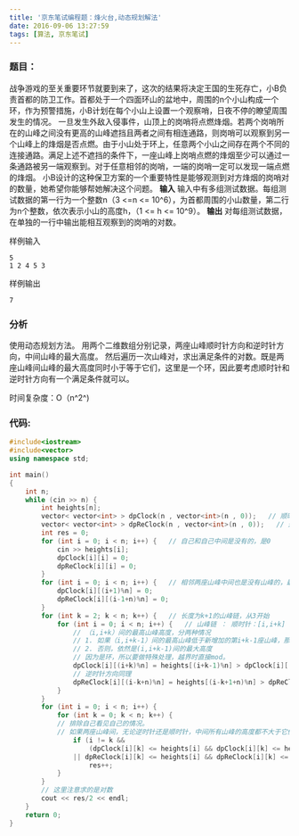 ```yaml
---
title: '京东笔试编程题：烽火台,动态规划解法'
date: 2016-09-06 13:27:59
tags: [算法, 京东笔试]
---
```


### 题目：
战争游戏的至关重要环节就要到来了，这次的结果将决定王国的生死存亡，小B负责首都的防卫工作。首都处于一个四面环山的盆地中，周围的n个小山构成一个环，作为预警措施，小B计划在每个小山上设置一个观察哨，日夜不停的瞭望周围发生的情况。
一旦发生外敌入侵事件，山顶上的岗哨将点燃烽烟。若两个岗哨所在的山峰之间没有更高的山峰遮挡且两者之间有相连通路，则岗哨可以观察到另一个山峰上的烽烟是否点燃。由于小山处于环上，任意两个小山之间存在两个不同的连接通路。满足上述不遮挡的条件下，一座山峰上岗哨点燃的烽烟至少可以通过一条通路被另一端观察到。对于任意相邻的岗哨，一端的岗哨一定可以发现一端点燃的烽烟。
小B设计的这种保卫方案的一个重要特性是能够观测到对方烽烟的岗哨对的数量，她希望你能够帮她解决这个问题。
**输入**
输入中有多组测试数据。每组测试数据的第一行为一个整数n（3 <=n <= 10^6），为首都周围的小山数量，第二行为n个整数，依次表示小山的高度h，（1 <= h <= 10^9）。
**输出**
对每组测试数据，在单独的一行中输出能相互观察到的岗哨的对数。

样例输入
```
5
1 2 4 5 3
```
样例输出
```
7
```

### 分析
使用动态规划方法。
用两个二维数组分别记录，两座山峰顺时针方向和逆时针方向，中间山峰的最大高度。
然后遍历一次山峰对，求出满足条件的对数。既是两座山峰间山峰的最大高度同时小于等于它们，这里是一个环，因此要考虑顺时针和逆时针方向有一个满足条件就可以。

时间复杂度：O（n^2^)

### 代码: 
```cpp
#include<iostream>
#include<vector>
using namespace std;

int main()
{
    int n;
    while (cin >> n) {
        int heights[n];
        vector< vector<int> > dpClock(n , vector<int>(n , 0));   // 顺时针方向，两座山峰间的最大高度
        vector< vector<int> > dpReClock(n , vector<int>(n , 0));   // 逆时针方向，两座山峰间的最大高度
        int res = 0;
        for (int i = 0; i < n; i++) {	// 自己和自己中间是没有的，是0
            cin >> heights[i];
            dpClock[i][i] = 0;
            dpReClock[i][i] = 0;
        }
        for (int i = 0; i < n; i++) {	// 相邻两座山峰中间也是没有山峰的，最大高度是0
            dpClock[i][(i+1)%n] = 0;
            dpReClock[i][(i-1+n)%n] = 0;
        }
        for (int k = 2; k < n; k++) {	// 长度为k+1的山峰链，从3开始
            for (int i = 0; i < n; i++) {	// 山峰链 ： 顺时针：[i,i+k] 逆时针：[i-k, i]
                // （i,i+k）间的最高山峰高度，分两种情况
                // 1. 如果（i,i+k-1）间的最高山峰低于新增加的第i+k-1座山峰，那么更新最大高度为新增加的i+k-1座山峰的高度
                // 2. 否则，依然是(i,i+k-1)间的最大高度
                // 因为是环，所以要做特殊处理，越界时直接mod。
                dpClock[i][(i+k)%n] = heights[(i+k-1)%n] > dpClock[i][(i+k-1)%n] ? heights[(i+k-1)%n] : dpClock[i][(i+k-1)%n];
                // 逆时针方向同理
                dpReClock[i][(i-k+n)%n] = heights[(i-k+1+n)%n] > dpReClock[i][(i-k+1)%n] ? heights[(i-k+1+n)%n] : dpReClock[i][(i-k+1)%n];
            }
        }
        for (int i = 0; i < n; i++) {
            for (int k = 0; k < n; k++) {
            // 排除自己看见自己的情况。
            // 如果两座山峰间，无论逆时针还是顺时针，中间所有山峰的高度都不大于它们两中任意一个，那么计数+1。
                if (i != k && 
                    (dpClock[i][k] <= heights[i] && dpClock[i][k] <= heights[k]
                || dpReClock[i][k] <= heights[i] && dpReClock[i][k] <= heights[k]))
                    res++;
            }
        }
        // 这里注意求的是对数
        cout << res/2 << endl;
    }
    return 0;
}
```
